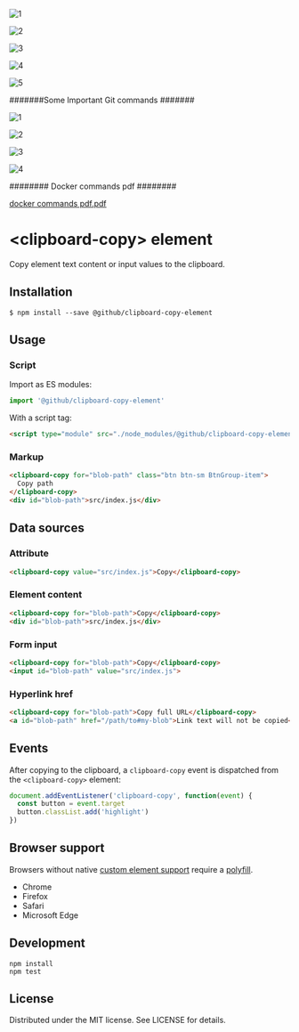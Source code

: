 ![1](https://github.com/SandeepKomal/Docker/assets/99358567/cb406a6a-ae5f-4ffa-92f9-3371e39ef888)

![2](https://github.com/SandeepKomal/Docker/assets/99358567/23c68285-0043-4bb8-a7a4-7536e85c00df)

![3](https://github.com/SandeepKomal/Docker/assets/99358567/0e2d7baa-d15b-48c7-8a0d-8833ccdd9f21)

![4](https://github.com/SandeepKomal/Docker/assets/99358567/a359473b-4ff4-494e-8b21-ea1c25261475)

![5](https://github.com/SandeepKomal/Docker/assets/99358567/e4cf3416-04ad-44cc-9e8f-4323f7481a1a)

#######Some Important Git commands #######

![1](https://github.com/SandeepKomal/Docker/assets/99358567/30917834-35a2-4091-a0f4-63986ec02447)

![2](https://github.com/SandeepKomal/Docker/assets/99358567/12763fd7-e1b3-4a71-8c03-a98e3af0906f)

![3](https://github.com/SandeepKomal/Docker/assets/99358567/45914b6b-caff-433e-b76c-2c400b292d2b)

![4](https://github.com/SandeepKomal/Docker/assets/99358567/13cf25ea-4b56-42c7-9a81-458ab8ca35d9)


########  Docker commands pdf ########

[docker commands pdf.pdf](https://github.com/SandeepKomal/Docker/files/13972929/docker.commands.pdf.pdf)



# &lt;clipboard-copy&gt; element

Copy element text content or input values to the clipboard.

## Installation

```
$ npm install --save @github/clipboard-copy-element
```

## Usage

### Script

Import as ES modules:

```js
import '@github/clipboard-copy-element'
```

With a script tag:

```html
<script type="module" src="./node_modules/@github/clipboard-copy-element/dist/index.js">
```

### Markup

```html
<clipboard-copy for="blob-path" class="btn btn-sm BtnGroup-item">
  Copy path
</clipboard-copy>
<div id="blob-path">src/index.js</div>
```

## Data sources

### Attribute

```html
<clipboard-copy value="src/index.js">Copy</clipboard-copy>
```

### Element content

```html
<clipboard-copy for="blob-path">Copy</clipboard-copy>
<div id="blob-path">src/index.js</div>
```

### Form input

```html
<clipboard-copy for="blob-path">Copy</clipboard-copy>
<input id="blob-path" value="src/index.js">
```

### Hyperlink href

```html
<clipboard-copy for="blob-path">Copy full URL</clipboard-copy>
<a id="blob-path" href="/path/to#my-blob">Link text will not be copied</a>
```

## Events

After copying to the clipboard, a `clipboard-copy` event is dispatched from
the `<clipboard-copy>` element:

```js
document.addEventListener('clipboard-copy', function(event) {
  const button = event.target
  button.classList.add('highlight')
})
```

## Browser support

Browsers without native [custom element support][support] require a [polyfill][].

- Chrome
- Firefox
- Safari
- Microsoft Edge

[support]: https://caniuse.com/#feat=custom-elementsv1
[polyfill]: https://github.com/webcomponents/polyfills/tree/master/packages/custom-elements

## Development

```
npm install
npm test
```

## License

Distributed under the MIT license. See LICENSE for details.





